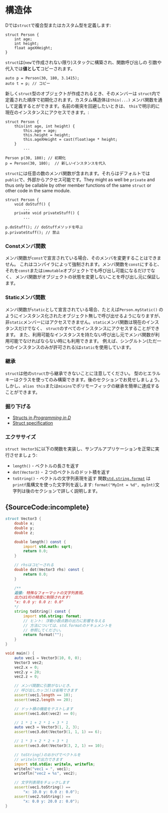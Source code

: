 # 構造体

Dでは`struct`で複合型またはカスタム型を定義します:

    struct Person {
        int age;
        int height;
        float ageXHeight;
    }

`struct`は(`new`で作成されない限り)スタックに構築され、関数呼び出しの
引数や代入では**値として**コピーされます。

    auto p = Person(30, 180, 3.1415);
    auto t = p; // コピー

新しく`struct`型のオブジェクトが作成されるとき、そのメンバーは
`struct`内で定義された順序で初期化されます。カスタム構造体は`this(...)`
メンバ関数を通して定義するとができます。名前の衝突を回避したいときは、
`this`で明示的に現在のインスタンスにアクセスできます。:

    struct Person {
        this(int age, int height) {
            this.age = age;
            this.height = height;
            this.ageXHeight = cast(float)age * height;
        }
            ...

    Person p(30, 180); // 初期化
    p = Person(30, 180);  // 新しいインスタンスを代入

`struct`には任意の数のメンバ関数が含まれます。それらはデフォルトでは
`public`で、外部からアクセス可能です。They might
as well be `private` and thus only be callable by other
member functions of the same `struct` or other code in the same
module.

    struct Person {
        void doStuff() {
            ...
        private void privateStuff() {
            ...

    p.doStuff(); // doStuffメソッドを呼ぶ
    p.privateStuff(); // 禁止

### Constメンバ関数

メンバ関数が`const`で宣言されている場合、そのメンバを変更することはできません。
これはコンパイラによって強制されます。メンバ関数を`const`にすると、
それを`const`または`immutable`オブジェクトでも呼び出し可能になるだけでなく、
メンバ関数がオブジェクトの状態を変更しないことを呼び出し元に保証します。

### Staticメンバ関数

メンバ関数が`static`として宣言されている場合、たとえば`Person.myStatic()`
のようにインスタンス化されたオブジェクト無しで呼び出せるようになりますが、
非`static`メンバーにはアクセスできません。`static`メンバ関数は現在のインスタンスだけでなく、
`struct`のすべてのインスタンスにアクセスすることができます。
また、利用可能なインスタンスを持たない呼び出し元でメンバ関数が利用可能でなければならない時にも利用できます。
例えば、シングルトン(ただ一つのインスタンスのみが許可される)は`static`を使用しています。

### 継承

`struct`は他の`struct`から継承できないことに注意してください。
型のヒエラルキーはクラスを使ってのみ構築できます。後のセクションでお見せしましょう。
しかし、`alias this`または`mixins`でポリモーフィックの継承を簡単に達成することができます。

### 掘り下げる

- [Structs in _Programming in D_](http://ddili.org/ders/d.en/struct.html)
- [Struct specification](https://dlang.org/spec/struct.html)

### エクササイズ

`struct Vector3`に以下の関数を実装し、サンプルアプリケーションを正常に実行させましょう:

* `length()` - ベクトルの長さを返す
* `dot(Vector3)` - ２つのベクトルのドット積を返す
* `toString()` - ベクトルの文字列表現を返す
  関数[`std.string.format`](https://dlang.org/phobos/std_format.html)
  は`printf`風構文を使った文字列を返します:
  `format("MyInt = %d", myInt)`文字列は後のセクションで詳しく説明します。

## {SourceCode:incomplete}

```d
struct Vector3 {
    double x;
    double y;
    double z;

    double length() const {
        import std.math: sqrt;
        return 0.0;
    }

    // rhsはコピーされる
    double dot(Vector3 rhs) const {
        return 0.0;
    }

    /**
    返値: 特殊なフォーマットの文字列表現。
    出力は1桁の精度に制限されます!
    "x: 0.0 y: 0.0 z: 0.0"
    */
    string toString() const {
        import std.string: format;
        // ヒント: 浮動小数点数の出力に影響を与える
        // 方法については、std.formatのドキュメントを
        // 参照してください。
        return format("");
    }
}

void main() {
    auto vec1 = Vector3(10, 0, 0);
    Vector3 vec2;
    vec2.x = 0;
    vec2.y = 20;
    vec2.z = 0;

    // メンバ関数に引数がないとき、
    // 呼び出しカッコ()は省略できます
    assert(vec1.length == 10);
    assert(vec2.length == 20);

    // ドット積の機能をテストします
    assert(vec1.dot(vec2) == 0);

    // 1 * 1 + 2 * 1 + 3 * 1
    auto vec3 = Vector3(1, 2, 3);
    assert(vec3.dot(Vector3(1, 1, 1) == 6);

    // 1 * 3 + 2 * 2 + 3 * 1
    assert(vec3.dot(Vector3(3, 2, 1) == 10);

    // toString()のおかげでベクトルを
    // writelnで出力できます
    import std.stdio: writeln, writefln;
    writeln("vec1 = ", vec1);
    writefln("vec2 = %s", vec2);

    // 文字列表現をチェックします
    assert(vec1.toString() ==
        "x: 10.0 y: 0.0 z: 0.0");
    assert(vec2.toString() ==
        "x: 0.0 y: 20.0 z: 0.0");
}
```
